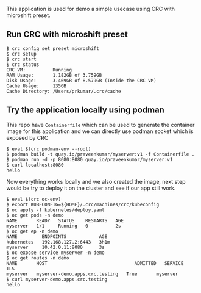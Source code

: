 This application is used for demo a simple usecase using CRC with microshift preset.

Run CRC with microshift preset
-----------------


```
$ crc config set preset microshift
$ crc setup
$ crc start
$ crc status
CRC VM:          Running
RAM Usage:       1.182GB of 3.759GB
Disk Usage:      3.469GB of 8.579GB (Inside the CRC VM)
Cache Usage:     135GB
Cache Directory: /Users/prkumar/.crc/cache
```

Try the application locally using podman
----------------------------------------

This repo have `Containerfile` which can be used to generate the container image
for this application and we can directly use podman socket which is exposed by CRC

```
$ eval $(crc podman-env --root)
$ podman build -t quay.io/praveenkumar/myserver:v1 -f Containerfile .
$ podman run -d -p 8080:8080 quay.io/praveenkumar/myserver:v1
$ curl localhost:8080
hello
```

Now everything works locally and we also created the image, next step would be try
to deploy it on the cluster and see if our app still work.

```
$ eval $(crc oc-env)
$ export KUBECONFIG=${HOME}/.crc/machines/crc/kubeconfig
$ oc apply -f kubernetes/deploy.yaml
$ oc get pods -n demo
NAME       READY   STATUS    RESTARTS   AGE
myserver   1/1     Running   0          2s
$ oc get ep -n demo
NAME         ENDPOINTS            AGE
kubernetes   192.168.127.2:6443   3h1m
myserver     10.42.0.11:8080      3s
$ oc expose service myserver -n demo
$ oc get routes -n demo
NAME       HOST                                ADMITTED   SERVICE    TLS
myserver   myserver-demo.apps.crc.testing   True       myserver   
$ curl myserver-demo.apps.crc.testing
hello
```
